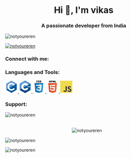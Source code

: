 <h1 align="center">Hi 👋, I'm vikas</h1>
<h3 align="center">A passionate developer from India</h3>

<p align="left"> <img src="https://komarev.com/ghpvc/?username=notyoureren&label=Profile%20views&color=0e75b6&style=flat" alt="notyoureren" /> </p>

<p align="left"> <a href="https://github.com/ryo-ma/github-profile-trophy"><img src="https://github-profile-trophy.vercel.app/?username=notyoureren" alt="notyoureren" /></a> </p>

<h3 align="left">Connect with me:</h3>
<p align="left">
</p>

<h3 align="left">Languages and Tools:</h3>
<p align="left"> <a href="https://www.cprogramming.com/" target="_blank" rel="noreferrer"> <img src="https://raw.githubusercontent.com/devicons/devicon/master/icons/c/c-original.svg" alt="c" width="40" height="40"/> </a> <a href="https://www.w3schools.com/cpp/" target="_blank" rel="noreferrer"> <img src="https://raw.githubusercontent.com/devicons/devicon/master/icons/cplusplus/cplusplus-original.svg" alt="cplusplus" width="40" height="40"/> </a> <a href="https://www.w3schools.com/css/" target="_blank" rel="noreferrer"> <img src="https://raw.githubusercontent.com/devicons/devicon/master/icons/css3/css3-original-wordmark.svg" alt="css3" width="40" height="40"/> </a> <a href="https://www.w3.org/html/" target="_blank" rel="noreferrer"> <img src="https://raw.githubusercontent.com/devicons/devicon/master/icons/html5/html5-original-wordmark.svg" alt="html5" width="40" height="40"/> </a> <a href="https://developer.mozilla.org/en-US/docs/Web/JavaScript" target="_blank" rel="noreferrer"> <img src="https://raw.githubusercontent.com/devicons/devicon/master/icons/javascript/javascript-original.svg" alt="javascript" width="40" height="40"/> </a> </p>

<h3 align="left">Support:</h3>
<p><a href="https://ko-fi.com/notyoureren"> <img align="left" src="https://cdn.ko-fi.com/cdn/kofi3.png?v=3" height="50" width="210" alt="notyoureren" /></a></p><br><br>


<p>&nbsp;<img align="center" src="https://github-readme-stats.vercel.app/api?username=notyoureren&show_icons=true&locale=en" alt="notyoureren" /></p>

<p><img align="center" src="https://github-readme-streak-stats.herokuapp.com/?user=notyoureren&" alt="notyoureren" /></p>

<p><img align="left" src="https://github-readme-stats.vercel.app/api/top-langs?username=notyoureren&show_icons=true&locale=en&layout=compact" alt="notyoureren" /></p>
